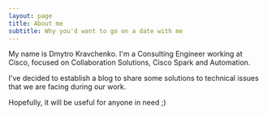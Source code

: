 ```yaml
---
layout: page
title: About me
subtitle: Why you'd want to go on a date with me
---
```


My name is Dmytro Kravchenko. I'm a Consulting Engineer working at Cisco, focused on Collaboration Solutions, Cisco Spark and Automation. 

I've decided to establish a blog to share some solutions to technical issues that we are facing during our work.

Hopefully, it will be useful for anyone in need ;)


